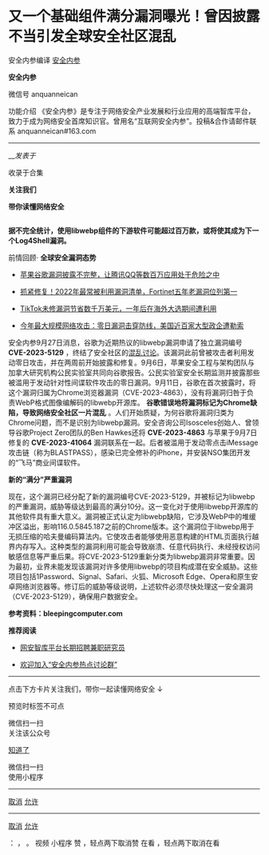 #  又一个基础组件满分漏洞曝光！曾因披露不当引发全球安全社区混乱

安全内参编译  [ 安全内参 ](javascript:void\(0\);)

**安全内参** ![]()

微信号 anquanneican

功能介绍 《安全内参》是专注于网络安全产业发展和行业应用的高端智库平台，致力于成为网络安全首席知识官。曾用名“互联网安全内参”。投稿&合作请邮件联系
anquanneican#163.com

____

___发表于_

收录于合集

**关注我们**

 **带你读懂网络安全**

![]()

  

 **据不完全统计，使用libwebp组件的下游软件可能超过百万款，或将使其成为下一个Log4Shell漏洞。**

  
前情回顾· **全球安全漏洞态势**

  * [苹果谷歌漏洞披露不完整，让腾讯QQ等数百万应用处于危险之中](http://mp.weixin.qq.com/s?__biz=MzI4NDY2MDMwMw==&mid=2247509947&idx=1&sn=09953e7d15a512d4e5f35b8a6ce7120a&chksm=ebfae09bdc8d698dd507d6f8426133d3aa57ff977fbca299e4c57a17db17b97cdf7af6f0c1ee&scene=21#wechat_redirect)  

  * [抓紧修复！2022年最常被利用漏洞清单，Fortinet五年老漏洞位列第一](http://mp.weixin.qq.com/s?__biz=MzI4NDY2MDMwMw==&mid=2247509423&idx=1&sn=34a6099e6da1476ed7f315831b3e2c7b&chksm=ebfae28fdc8d6b991002af660bfcb4626b96cc4786bf707679a730c4d623f1d922df8a2baa81&scene=21#wechat_redirect)  

  * [TikTok未修漏洞节省数千万美元，一年后在海外大选期间遭利用](http://mp.weixin.qq.com/s?__biz=MzI4NDY2MDMwMw==&mid=2247509264&idx=1&sn=8ef440293d0677177f5b04eb1cf8696f&chksm=ebfae230dc8d6b26084833e5006dcce396fcb5e145f9c54e57223de7ed1e615d7432312a6e08&scene=21#wechat_redirect)  

  * [今年最大规模网络攻击：零日漏洞击穿防线，美国近百家大型政企遭勒索](http://mp.weixin.qq.com/s?__biz=MzI4NDY2MDMwMw==&mid=2247508899&idx=1&sn=766bbd43b4cd0917d9db8d18ca246822&chksm=ebfae483dc8d6d95ab0f5d0cf0a3ae53b6a8800ae9982a5b9bd11c57e1618a1ba080dcd75494&scene=21#wechat_redirect)  

安全内参9月27日消息，谷歌为近期热议的libwebp漏洞申请了独立漏洞编号 **CVE-2023-5129**
，终结了安全社区的[混乱讨论](http://mp.weixin.qq.com/s?__biz=MzI4NDY2MDMwMw==&mid=2247509947&idx=1&sn=09953e7d15a512d4e5f35b8a6ce7120a&chksm=ebfae09bdc8d698dd507d6f8426133d3aa57ff977fbca299e4c57a17db17b97cdf7af6f0c1ee&scene=21#wechat_redirect)。该漏洞此前曾被攻击者利用发动零日攻击，并在两周前开始披露和修复。9月6日，苹果安全工程与架构团队与加拿大研究机构公民实验室共同向谷歌报告。公民实验室安全长期监测并披露那些被滥用于发动针对性间谍软件攻击的零日漏洞。9月11日，谷歌在首次披露时，将这个漏洞归属为Chrome浏览器漏洞（CVE-2023-4863），没有将漏洞归咎于负责WebP格式图像编解码的libwebp开源库。
**谷歌错误地将漏洞标记为Chrome缺陷，导致网络安全社区一片混乱**
。人们开始质疑，为何谷歌将漏洞归类为Chrome问题，而不是识别为libwebp漏洞。![]()安全咨询公司Isosceles创始人、曾领导谷歌Project
Zero团队的Ben Hawkes还将 **CVE-2023-4863** 与苹果于9月7日修复的 **CVE-2023-41064**
漏洞联系在一起。后者被滥用于发动零点击iMessage攻击链（称为BLASTPASS），感染已完全修补的iPhone，并安装NSO集团开发的“飞马”商业间谍软件。  

  

 **新的“满分”严重漏洞**

  
现在，这个漏洞已经分配了新的漏洞编号CVE-2023-5129，并被标记为libwebp的严重漏洞，威胁等级达到最高的满分10分。这一变化对于使用libwebp开源库的其他软件具有重大意义。![]()漏洞被正式认定为libwebp缺陷，它涉及WebP中的堆缓冲区溢出，影响116.0.5845.187之前的Chrome版本。这个漏洞位于libwebp用于无损压缩的哈夫曼编码算法内。它使攻击者能够使用恶意构建的HTML页面执行越界内存写入。这种类型的漏洞利用可能会导致崩溃、任意代码执行、未经授权访问敏感信息等严重后果。将CVE-2023-5129重新分类为libwebp漏洞非常重要。因为最初，业界未能发现该漏洞对许多使用libwebp的项目构成潜在安全威胁。这些项目包括1Password、Signal、Safari、火狐、Microsoft
Edge、Opera和原生安卓网络浏览器等。修订后的威胁等级说明，上述软件必须尽快处理这一安全漏洞（CVE-2023-5129），确保用户数据安全。

  

 **参考资料：bleepingcomputer.com**

  

 **推荐阅读**

  * [网安智库平台长期招聘兼职研究员](http://mp.weixin.qq.com/s?__biz=MzI4NDY2MDMwMw==&mid=2247499450&idx=2&sn=2da3ca2e0b4d4f9f56ea7f7579afc378&chksm=ebfab99adc8d308c3ba6e7a74bd41beadf39f1b0e38a39f7235db4c305c06caa49ff63a0cc1d&scene=21#wechat_redirect)

  * [欢迎加入“安全内参热点讨论群”](https://mp.weixin.qq.com/s?__biz=MzI4NDY2MDMwMw==&mid=2247501251&idx=1&sn=8b6ebecbe80c1c72317948494f87b489&chksm=ebfa82e3dc8d0bf595d039e75b446e14ab96bf63cf8ffc5d553b58248dde3424fb18e6947440&token=525430415&lang=zh_CN&scene=21#wechat_redirect)

  

* * *

  

  

点击下方卡片关注我们，带你一起读懂网络安全 ↓  
  

预览时标签不可点

微信扫一扫  
关注该公众号

[知道了](javascript:;)

微信扫一扫  
使用小程序

****

[取消](javascript:void\(0\);) [允许](javascript:void\(0\);)

****

[取消](javascript:void\(0\);) [允许](javascript:void\(0\);)

： ， 。   视频 小程序 赞 ，轻点两下取消赞 在看 ，轻点两下取消在看

